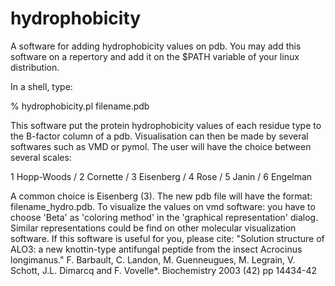 # hydrophobicity
A software for adding hydrophobicity values on pdb. You may add this software on a repertory and add it on the $PATH variable of your linux distribution.

In a shell, type:

% hydrophobicity.pl filename.pdb

This software put the protein hydrophobicity values of each residue type to the B-factor column of a pdb. Visualisation can then be made by several softwares such as VMD or pymol. The user will have the choice between several scales:

1  Hopp-Woods / 2  Cornette / 3  Eisenberg / 4  Rose / 5  Janin / 6  Engelman

A common choice is Eisenberg (3). The new pdb file will have the format: filename_hydro.pdb. To visualize the values on vmd software: you have to choose 'Beta' as 'coloring method' in the 'graphical representation' dialog. Similar representations could be find on other molecular visualization software.
If this software is useful for you, please cite: 
"Solution structure of ALO3: a new knottin-type antifungal peptide from the insect Acrocinus longimanus." F. Barbault, C. Landon, M. Guenneugues, M. Legrain, V. Schott, J.L. Dimarcq and F. Vovelle*. Biochemistry 2003 (42) pp 14434-42 

